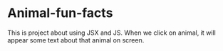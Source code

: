 # Animal-fun-facts
This is project about using JSX and JS.
When we click on animal, it will appear some text about that animal on screen.

